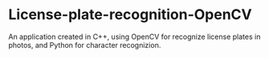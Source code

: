 # License-plate-recognition-OpenCV
An application created in C++, using OpenCV for recognize license plates in photos, and Python for character recognizion.
